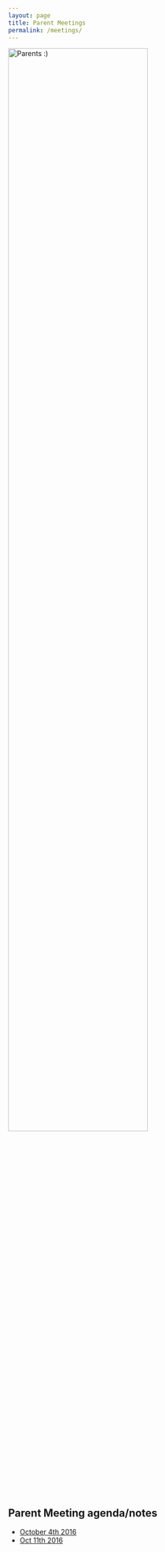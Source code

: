 ```yaml
---
layout: page
title: Parent Meetings
permalink: /meetings/
---
```


<img src="{{site.basurl}}/images/parents.JPG" alt="Parents :)" style="width:75%;height:75%;">

## Parent Meeting agenda/notes

* [October 4th 2016]({{site.baseurl}}/kick_off.pdf) 
* [Oct 11th 2016]({{site.baseurl}}/images/2016_DrakeMTB_new_parent_info.pdf)
